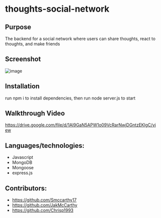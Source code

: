 # thoughts-social-network

## Purpose
The backend for a social network where users can share thoughts, react to thoughts, and make friends

## Screenshot
![image](https://user-images.githubusercontent.com/64660713/183536160-2f43f4bb-6275-42c5-afe8-9db3a0065e28.png)

## Installation
run npm i to install dependencies, then run node server.js to start

## Walkthrough Video
https://drive.google.com/file/d/1Al9GaN5APW1o09VcRarNwjDGntzEKlgC/view

## Languages/technologies:
* Javascript
* MongoDB
* Mongoose
* express.js

## Contributors:
* https://github.com/Smccarthy17
* https://github.com/JakMcCarthy
* https://github.com/Chrisp1993
